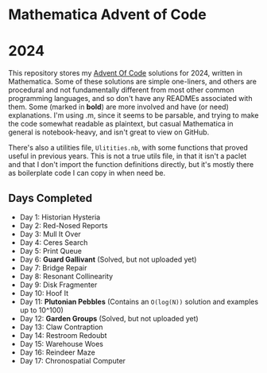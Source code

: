 # Mathematica Advent of Code
# 2024

This repository stores my [Advent Of Code](http://adventofcode.com/2024/) solutions for 2024, written in Mathematica.  Some of these solutions are simple one-liners, and others are procedural and not fundamentally different from most other common programming languages, and so don't have any READMEs associated with them.  Some (marked in **bold**) are more involved and have (or need) explanations.  I'm using .m, since it seems to be parsable, and trying to make the code somewhat readable as plaintext, but casual Mathematica in general is notebook-heavy, and isn't great to view on GitHub.

There's also a utilities file, `Ulitities.nb`, with some functions that proved useful in previous years.  This is not a true utils file, in that it isn't a paclet and that I don't import the function definitions directly, but it's mostly there as boilerplate code I can copy in when need be.

## Days Completed

* Day 1: Historian Hysteria
* Day 2: Red-Nosed Reports
* Day 3: Mull It Over
* Day 4: Ceres Search
* Day 5: Print Queue
* Day 6: **Guard Gallivant** (Solved, but not uploaded yet)
* Day 7: Bridge Repair
* Day 8: Resonant Collinearity
* Day 9: Disk Fragmenter
* Day 10: Hoof It
* Day 11: **Plutonian Pebbles** (Contains an `O(log(N))` solution and examples up to 10^100)
* Day 12: **Garden Groups** (Solved, but not uploaded yet)
* Day 13: Claw Contraption
* Day 14: Restroom Redoubt
* Day 15: Warehouse Woes
* Day 16: Reindeer Maze
* Day 17: Chronospatial Computer